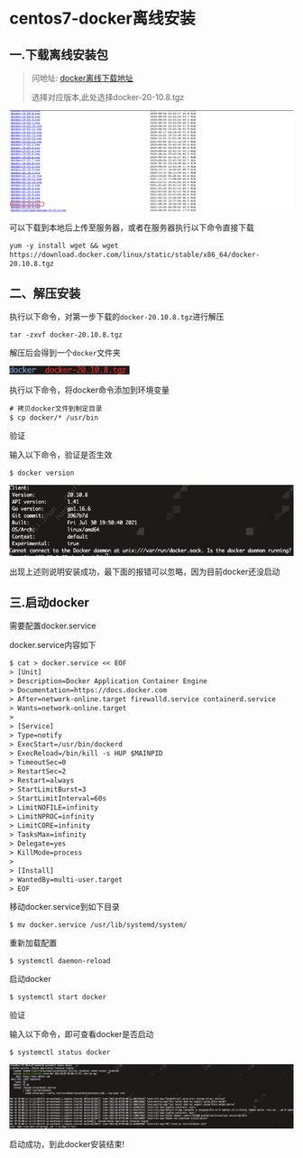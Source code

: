 # centos7-docker离线安装

## 一.下载离线安装包

> 问地址: [docker离线下载地址](https://download.docker.com/linux/static/stable/x86_64/)
>
> 选择对应版本,此处选择docker-20-10.8.tgz

![avatar](../../images/devops/docker/docker_version_selected.png)

可以下载到本地后上传至服务器，或者在服务器执行以下命令直接下载

```shell
yum -y install wget && wget https://download.docker.com/linux/static/stable/x86_64/docker-20.10.8.tgz
```

## 二、解压安装

执行以下命令，对第一步下载的`docker-20.10.8.tgz`进行解压

```shell
tar -zxvf docker-20.10.8.tgz
```

解压后会得到一个`docker`文件夹

![avatar](../../images/devops/docker/docker_extract.png)

执行以下命令，将docker命令添加到环境变量

```shell
# 拷贝docker文件到制定目录
$ cp docker/* /usr/bin
```

验证

输入以下命令，验证是否生效

```shell
$ docker version
```

![avatar](../../images/devops/docker/docker_test.png)

出现上述则说明安装成功，最下面的报错可以忽略，因为目前docker还没启动

## 三.启动docker

需要配置docker.service

docker.service内容如下

```shell
$ cat > docker.service << EOF
> [Unit]
> Description=Docker Application Container Engine
> Documentation=https://docs.docker.com
> After=network-online.target firewalld.service containerd.service
> Wants=network-online.target
> 
> [Service]
> Type=notify
> ExecStart=/usr/bin/dockerd
> ExecReload=/bin/kill -s HUP $MAINPID
> TimeoutSec=0
> RestartSec=2
> Restart=always
> StartLimitBurst=3
> StartLimitInterval=60s
> LimitNOFILE=infinity
> LimitNPROC=infinity
> LimitCORE=infinity
> TasksMax=infinity
> Delegate=yes
> KillMode=process
> 
> [Install]
> WantedBy=multi-user.target
> EOF
```

移动docker.service到如下目录

```shell
$ mv docker.service /usr/lib/systemd/system/
```

重新加载配置

```shell
$ systemctl daemon-reload
```

启动docker

```shell
$ systemctl start docker 
```

验证

输入以下命令，即可查看docker是否启动

```shell
$ systemctl status docker 
```

![avatar](../../images/devops/docker/docker_status.png)

启动成功，到此docker安装结束!